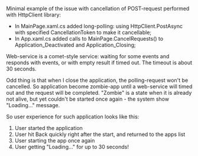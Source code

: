Minimal example of the issue with cancellation of POST-request performed with HttpClient library:

- In MainPage.xaml.cs added long-polling: using HttpClient.PostAsync with specified CancellationToken to make it cancellable;
- In App.xaml.cs added calls to MainPage.CancelRequests() to Application_Deactivated and Application_Closing;

Web-service is a comet-style service: waiting for some events and responds with events, or with empty result if timed out.
The timeout is about 30 seconds.

Odd thing is that when I close the application, the polling-request won't be cancelled. So application become zombie-app until a web-service will timed out and the request will be completed.
"Zombie" is a state when it is already not alive, but yet couldn't be started once again - the system show "Loading..." message.

So user experience for such application looks like this:
1. User started the application
2. User hit Back quickly right after the start, and returned to the apps list
3. User starting the app once again
4. User getting "Loading..." for up to 30 seconds!
